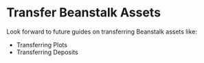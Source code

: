 # Transfer Beanstalk Assets

Look forward to future guides on transferring Beanstalk assets like:

* Transferring Plots
* Transferring Deposits
